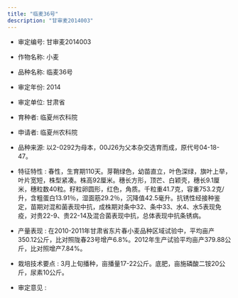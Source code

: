 ```yaml
---
title: "临麦36号"
description: "甘审麦2014003"
---
```

* 审定编号:  甘审麦2014003

*  作物名称:  小麦

*  品种名称:  临麦36号

*  审定年份:  2014

*  审定单位:  甘肃省

* 育种者:  临夏州农科院

*  申请者:  临夏州农科院

*  品种来源:  以2-0292为母本，00J26为父本杂交选育而成，原代号04-18-47。

*  特征特性 : 
春性，生育期110天。芽鞘绿色，幼苗直立，叶色深绿，旗叶上举，叶片宽短，株型紧凑。株高92厘米。穗长方形，顶芒、白颖壳，穗长9.1厘米，穗粒数40粒。籽粒卵圆形，红色，角质。千粒重41.7克，容重753.2克/升，含粗蛋白13.91％，湿面筋29.2％，沉降值42.5毫升。抗锈性经接种鉴定，苗期对混和菌表现中抗，成株期对条中32、条中33、水4、水5表现免疫，对贵22-9、贵22-14及混合菌表现中抗，总体表现中抗条锈病。
 
*  产量表现 : 
在2010-2011年甘肃省东片春小麦品种区域试验中，平均亩产350.12公斤，比对照陇春23号增产6.8%。2012年生产试验平均亩产379.88公斤，比对照增产7.84%。

*  栽培技术要点 : 
3月上旬播种，亩播量17-22公斤。底肥，亩施磷酸二铵20公斤，尿素10公斤。

*  审定意见 : 

